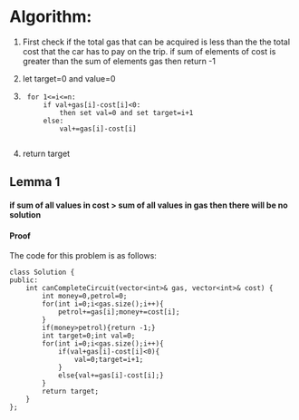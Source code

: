 # Algorithm:

1. First check if the total gas that can be acquired
   is less than the the total cost that the car has to pay on the trip. if sum of elements of cost is greater than the sum of elements gas then return -1

2. let target=0 and value=0

3. ```
    for 1<=i<=n:
        if val+gas[i]-cost[i]<0:
            then set val=0 and set target=i+1
        else:
            val+=gas[i]-cost[i]
            
4. return target


## Lemma 1
#### if sum of all values in cost > sum of all values in gas then there will be no solution

#### Proof

The code for this problem is as follows:
```
class Solution {  
public:  
    int canCompleteCircuit(vector<int>& gas, vector<int>& cost) {  
        int money=0,petrol=0;  
        for(int i=0;i<gas.size();i++){  
            petrol+=gas[i];money+=cost[i];  
        }  
        if(money>petrol){return -1;}  
        int target=0;int val=0;  
        for(int i=0;i<gas.size();i++){  
            if(val+gas[i]-cost[i]<0){  
                val=0;target=i+1;  
            }  
            else{val+=gas[i]-cost[i];}  
        }  
        return target;  
    }  
};  
```